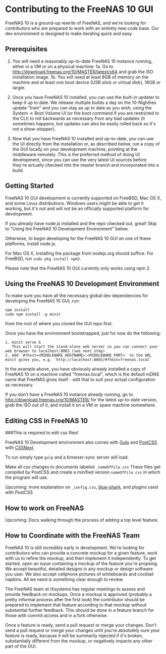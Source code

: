 # Contributing to the FreeNAS 10 GUI

FreeNAS 10 is a ground-up rewrite of FreeNAS, and we're looking for
contributors who are prepared to work with an entirely new code base.
Our dev environment is designed to make iterating quick and easy.

## Prerequisites

1. You will need a reasonably up-to-date FreeNAS 10 instance running, either in a VM or on a physical machine:
    1a. Go to http://download.freenas.org/10/MASTER/latest/x64 and grab the ISO installation image.
    1b. You will need at least 8GB of memory on the machine and at least one boot device (USB stick or virtual disk), 16GB or larger.

2. Once you have FreeNAS 10 installed, you can use the built-in updater to keep it up to date.  We release multiple builds a day on the 10-Nightlies update "train" and you can stay as up to date as you wish, using the System -> Boot Volume UI (or the _boot_ command if you are restricted to the CLI) to roll backwards as necessary from any bad updates (it sometimes happens, but updates can also be easily rolled back so it's not a show-stopper).

3. Now that you have FreeNAS 10 installed and up-to-date, you can use the UI directly from the installation or, as described below, run a copy of the GUI locally on your development machine, pointing at the middleware remotely.  This is the preferred method of doing UI development, since you can use the very latest UI sources before they're actually checked into the master branch and incorporated into a build.

## Getting Started

FreeNAS 10 GUI development is currently supported on FreeBSD, Mac OS X, and some
Linux distributions. Windows users might be able to get it working, but it's not
and will not be an officially supported platform for development.

If you already have node.js installed and the repo checked out, great! Skip to
"Using the FreeNAS 10 Development Environment" below.

Otherwise, to begin developing for the FreeNAS 10 GUI on one of these platforms,
install node.js.

For Mac OS X, installing the package from nodejs.org should suffice.
For FreeBSD, run `sudo pkg install npm2`.

Please note that the FreeNAS 10 GUI currently only works using npm 2.

## Using the FreeNAS 10 Development Environment

To make sure you have all the necessary global dev dependencies for developing
the FreeNAS 10 GUI, run:

    npm install
    sudo npm install -g minit

from the root of where you cloned the GUI repo first.

Once you have the environment bootstrapped, just for now do the following:

    1. minit serve &
       This will start the stand-alone web server so you can connect your web browser to localhost:8083 (see next step)
    2. Add `#?host=<MIDDLEWARE_HOSTNAME>:<MIDDLEWARE_PORT>` to the URL minit gives you, e.g. `http://localhost:8083/#?host=freenas.local`

In the example above, you have obviously already installed a copy of FreeNAS 10 on a machine called "freenas.local", which is the default mDNS name that FreeNAS gives itself - edit that to suit your actual configuration as necessary.

If you don't have a FreeNAS 10 instance already running, go to http://download.freenas.org/10/MASTER/ for the latest up-to-date version, grab the ISO out of it, and install it on a VM or spare machine somewhere.

## Editing CSS in FreeNAS 10

###This is required to edit css files!

FreeNAS 10 Development environment also comes with [Gulp](http://gulpjs.com/) and [PostCSS](https://github.com/postcss/postcss) with [CSSNext](http://cssnext.io/features/). 

To run simply type `gulp` and a browser-sync server will load.

Make all css changes to documents labeled `_nameOfFile.css` These files get compiled by PostCSS and create a minified version `nameOfFile.css` in which the program will use.

Upcoming: more explanation on `_config.css`, [blue-shark](https://github.com/freenas/blue-shark/), and plugins used with PostCSS

## How to work on FreeNAS

Upcoming: Docs walking through the process of adding a top level feature.

## How to Coordinate with the FreeNAS Team

FreeNAS 10 is still incredibly early in development. We're looking for
contributors who can provide a concrete mockup for a given feature, work with us
to refine the mockup, and then implement it independently. To get started, open an issue containing a mockup of the feature you're propsing. We accept beautiful, detailed designs in any mockup or design software you user. We also accept cellphone pictures of whiteboards and cocktail napkins. All we need is something clear enough to review.

The FreeNAS team at iXsystems has regular meetings to assess and provide
feedback on mockups. Once a mockup is approved (probably a pretty informal
process after the first look) the contributor should be prepared to implement
that feature according to that mockup without substantial further feedback. This
should be done in a feature branch for those with commit access and in a fork
otherwise.

Once a feature is ready, send a pull request or merge your changes. Don't send
a pull request or merge your changes until you're absolutely sure your feature
is ready, because it will be summarily rejected if it's broken, substantially
different from the mockup, or negatively impacts any other part of the GUI.
